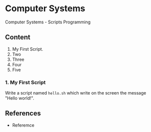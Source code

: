 # Computer Systems
Computer Systems - Scripts Programming

## Content
1. My First Script.
2. Two
3. Three
4. Four
5. Five

### 1. My First Script
Write a script named `hello.sh` which write on the screen the message "Hello world!".
## References
- Referemce